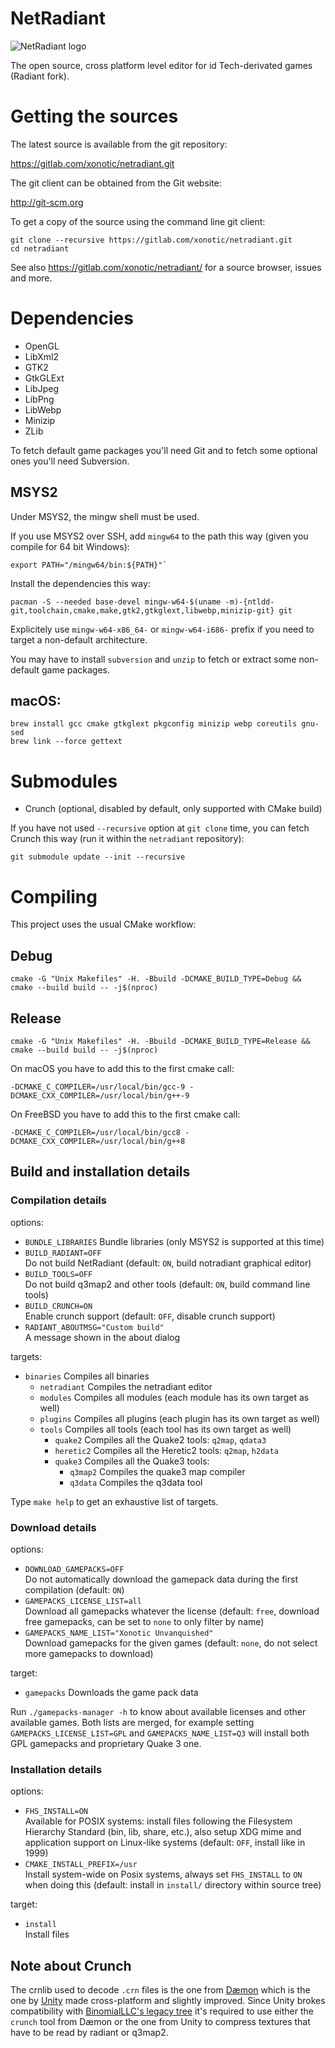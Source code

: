 NetRadiant
==========

![NetRadiant logo](setup/data/tools/bitmaps/splash.png)

The open source, cross platform level editor for id Tech-derivated games (Radiant fork).

# Getting the sources

The latest source is available from the git repository:

https://gitlab.com/xonotic/netradiant.git

The git client can be obtained from the Git website:

http://git-scm.org

To get a copy of the source using the command line git client:

```
git clone --recursive https://gitlab.com/xonotic/netradiant.git
cd netradiant
```

See also https://gitlab.com/xonotic/netradiant/ for a source browser, issues and more.

# Dependencies

* OpenGL
* LibXml2
* GTK2
* GtkGLExt
* LibJpeg
* LibPng
* LibWebp
* Minizip
* ZLib

To fetch default game packages you'll need Git and to fetch some optional ones you'll need Subversion.

## MSYS2

Under MSYS2, the mingw shell must be used.

If you use MSYS2 over SSH, add `mingw64` to the path this way (given you compile for 64 bit Windows): 

```
export PATH="/mingw64/bin:${PATH}"`
```

Install the dependencies this way:


```
pacman -S --needed base-devel mingw-w64-$(uname -m)-{ntldd-git,toolchain,cmake,make,gtk2,gtkglext,libwebp,minizip-git} git
```

Explicitely use `mingw-w64-x86_64-` or `mingw-w64-i686-` prefix if you need to target a non-default architecture.

You may have to install `subversion` and `unzip` to fetch or extract some non-default game packages.


## macOS:

```
brew install gcc cmake gtkglext pkgconfig minizip webp coreutils gnu-sed
brew link --force gettext
```

# Submodules

 * Crunch (optional, disabled by default, only supported with CMake build)

If you have not used `--recursive` option at `git clone` time, you can fetch Crunch this way (run it within the `netradiant` repository):


```
git submodule update --init --recursive
```

# Compiling

This project uses the usual CMake workflow:

## Debug

```
cmake -G "Unix Makefiles" -H. -Bbuild -DCMAKE_BUILD_TYPE=Debug && cmake --build build -- -j$(nproc)
```

## Release

```
cmake -G "Unix Makefiles" -H. -Bbuild -DCMAKE_BUILD_TYPE=Release && cmake --build build -- -j$(nproc)
```

On macOS you have to add this to the first cmake call:

```
-DCMAKE_C_COMPILER=/usr/local/bin/gcc-9 -DCMAKE_CXX_COMPILER=/usr/local/bin/g++-9
```

On FreeBSD you have to add this to the first cmake call:

```
-DCMAKE_C_COMPILER=/usr/local/bin/gcc8 -DCMAKE_CXX_COMPILER=/usr/local/bin/g++8
```

## Build and installation details

### Compilation details

options:

* `BUNDLE_LIBRARIES`
   Bundle libraries (only MSYS2 is supported at this time)
* `BUILD_RADIANT=OFF`  
   Do not build NetRadiant (default: `ON`, build notradiant graphical editor)
* `BUILD_TOOLS=OFF`  
   Do not build q3map2 and other tools (default: `ON`, build command line tools)
* `BUILD_CRUNCH=ON`  
   Enable crunch support (default: `OFF`, disable crunch support)
* `RADIANT_ABOUTMSG="Custom build"`  
   A message shown in the about dialog

targets:

* `binaries`          Compiles all binaries
  - `netradiant`      Compiles the netradiant editor
  - `modules`         Compiles all modules (each module has its own target as well)
  - `plugins`         Compiles all plugins (each plugin has its own target as well)
  - `tools`           Compiles all tools (each tool has its own target as well)
     * `quake2`       Compiles all the Quake2 tools: `q2map`, `qdata3`
     * `heretic2`     Compiles all the Heretic2 tools: `q2map`, `h2data`
     * `quake3`       Compiles all the Quake3 tools:
         - `q3map2`   Compiles the quake3 map compiler
         - `q3data`   Compiles the q3data tool

Type `make help` to get an exhaustive list of targets.

### Download details

options:

* `DOWNLOAD_GAMEPACKS=OFF`  
   Do not automatically download the gamepack data during the first compilation (default: `ON`)
* `GAMEPACKS_LICENSE_LIST=all`  
   Download all gamepacks whatever the license (default: `free`, download free gamepacks, can be set to `none` to only filter by name)
* `GAMEPACKS_NAME_LIST="Xonotic Unvanquished"`  
   Download gamepacks for the given games (default: `none`, do not select more gamepacks to download)

target:

* `gamepacks` Downloads the game pack data

Run `./gamepacks-manager -h` to know about available licenses and other available games. Both lists are merged, for example setting `GAMEPACKS_LICENSE_LIST=GPL` and `GAMEPACKS_NAME_LIST=Q3` will install both GPL gamepacks and proprietary Quake 3 one.

### Installation details

options:

* `FHS_INSTALL=ON`  
  Available for POSIX systems: install files following the Filesystem Hierarchy Standard (bin, lib, share, etc.), also setup XDG mime and application support on Linux-like systems (default: `OFF`, install like in 1999)
* `CMAKE_INSTALL_PREFIX=/usr`  
  Install system-wide on Posix systems, always set `FHS_INSTALL` to `ON` when doing this (default: install in `install/` directory within source tree)

target:

* `install`  
  Install files

## Note about Crunch

The crnlib used to decode `.crn` files is the one from [Dæmon](http://github.com/DaemonEngine/Daemon) which is the one by [Unity](https://github.com/Unity-Technologies/crunch/tree/unity) made cross-platform and slightly improved. Since Unity brokes compatibility with [BinomialLLC's legacy tree](https://github.com/BinomialLLC/crunch) it's required to use either the `crunch` tool from Dæmon or the one from Unity to compress textures that have to be read by radiant or q3map2.

